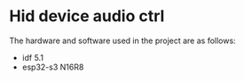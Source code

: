 # Hid device audio ctrl

The hardware and software used in the project are as follows:
* idf 5.1
* esp32-s3 N16R8